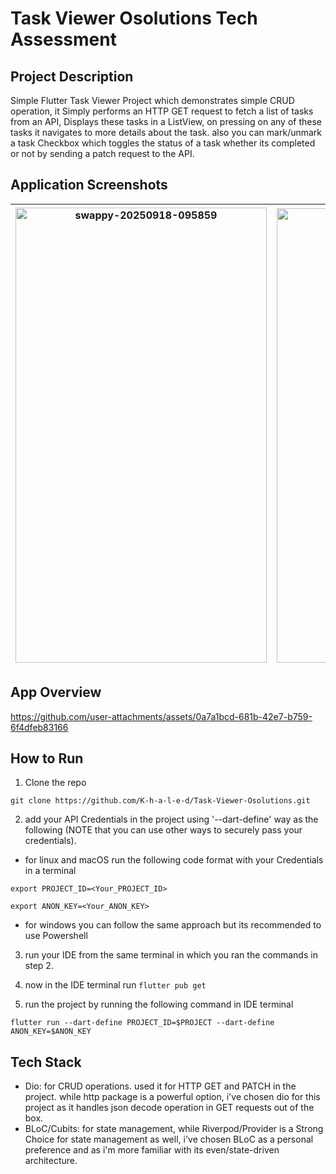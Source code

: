 # Task Viewer Osolutions Tech Assessment

## Project Description
Simple Flutter Task Viewer Project which demonstrates simple CRUD operation, it Simply performs an HTTP GET request to fetch a list of tasks from an API, Displays these tasks in a ListView, on pressing on any of these tasks it navigates to more details about the task. also you can mark/unmark a task Checkbox  which toggles the status of a task whether its completed or not by sending a patch request to the API.
  
## Application Screenshots
|<img width="402" height="728" alt="swappy-20250918-095859" src="https://github.com/user-attachments/assets/0b698a77-f27f-4b1b-bfc3-9f678ead425a" />|<img width="400" height="727" alt="swappy-20250918-100601" src="https://github.com/user-attachments/assets/c04f3cfb-4293-4c00-ae96-ef0d8075f290" />|<img width="400" height="731" alt="swappy-20250918-100642" src="https://github.com/user-attachments/assets/3b3f05cc-6e27-4790-b095-f4f4bcc46b58" />|<img width="400" height="729" alt="swappy-20250918-100738" src="https://github.com/user-attachments/assets/c50538ea-a35d-46b3-a850-67b60ee3d929" />|
|-|-|-|-|

## App Overview
https://github.com/user-attachments/assets/0a7a1bcd-681b-42e7-b759-6f4dfeb83166




## How to Run

1. Clone the repo
```
git clone https://github.com/K-h-a-l-e-d/Task-Viewer-Osolutions.git
```

2. add your API Credentials in the project using '--dart-define' way as the following (NOTE that you can use other ways to securely pass your credentials).  
- for linux and macOS run the following code format with your Credentials in a terminal 
```
export PROJECT_ID=<Your_PROJECT_ID>
```
```
export ANON_KEY=<Your_ANON_KEY>
```
- for windows you can follow the same approach but its recommended to use Powershell

3. run your IDE from the same terminal in which you ran the commands in step 2.

4. now in the IDE terminal run ``` flutter pub get ```

5. run the project by running the following command in IDE terminal
```
flutter run --dart-define PROJECT_ID=$PROJECT --dart-define ANON_KEY=$ANON_KEY
```

## Tech Stack
- Dio: for CRUD operations. used it for HTTP GET and PATCH in the project. while http package is a powerful option, i've chosen dio for this project as it handles json decode operation in GET requests out of the box.
- BLoC/Cubits: for state management, while Riverpod/Provider is a Strong Choice for state management as well, i've chosen BLoC as a personal preference and as i'm more familiar with its even/state-driven architecture.   
